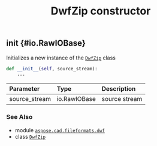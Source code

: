 ﻿---
title: DwfZip constructor
second_title: Aspose.CAD for Python via .NET API References
description: 
type: docs
weight: 10
url: /python-net/aspose.cad.fileformats.dwf/dwfzip/__init__/
is_root: false
---

## __init__ {#io.RawIOBase}

Initializes a new instance of the [`DwfZip`](/cad/python-net/aspose.cad.fileformats.dwf/dwfzip) class



```python
def __init__(self, source_stream):
    ...
```


| Parameter | Type | Description |
| :- | :- | :- |
| source_stream | io.RawIOBase | source stream |



### See Also
* module [`aspose.cad.fileformats.dwf`](../../)
* class [`DwfZip`](/cad/python-net/aspose.cad.fileformats.dwf/dwfzip)
